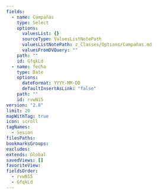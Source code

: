 ```yaml
---
fields:
  - name: Campañas
    type: Select
    options:
      valuesList: {}
      sourceType: ValuesListNotePath
      valuesListNotePath: z_Classes/Options/Campañas.md
      valuesFromDVQuery: ""
    path: ""
    id: GfqkLd
  - name: fecha
    type: Date
    options:
      dateFormat: YYYY-MM-DD
      defaultInsertAsLink: "false"
    path: ""
    id: rvwN15
version: "2.8"
limit: 20
mapWithTag: true
icon: scroll
tagNames:
  - Sesion
filesPaths: 
bookmarksGroups: 
excludes: 
extends: Global
savedViews: []
favoriteView: 
fieldsOrder:
  - rvwN15
  - GfqkLd
---
```

